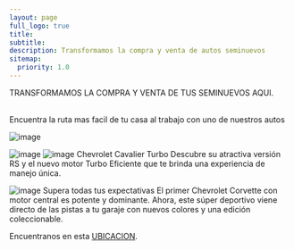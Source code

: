 ```yaml
---
layout: page
full_logo: true
title: 
subtitle: 
description: Transformamos la compra y venta de autos seminuevos
sitemap:
  priority: 1.0
---
```

  <p class="describe-text">    TRANSFORMAMOS LA COMPRA Y VENTA DE TUS SEMINUEVOS AQUI.</p>
<br>
Encuentra la ruta mas facil de tu casa al trabajo con uno de nuestros autos 


![image](https://user-images.githubusercontent.com/126732334/228948443-ef2fd094-1237-4c49-872f-5624e646ea5c.png)

![image](https://user-images.githubusercontent.com/126732334/235816105-8bb401eb-bc90-4c79-9d31-21c5a0419117.png)
![image](https://github.com/carscortes/carscortes.github.io/assets/126732334/38bbc5d6-500d-494f-bf93-3ae78d8b39f0)
Chevrolet Cavalier Turbo
Descubre su atractiva versión RS y el nuevo motor Turbo Eficiente que te brinda una experiencia de manejo única.

![image](https://github.com/carscortes/carscortes.github.io/assets/126732334/035247fc-3f65-4f46-9c9d-a18cba068570)
Supera todas tus expectativas
El primer Chevrolet Corvette con motor central es potente y dominante. Ahora, este súper deportivo viene directo de las pistas a tu garaje con nuevos colores y una edición coleccionable.




Encuentranos en esta [UBICACION](https://www.google.com.mx/maps/place/AUTOANGAR+TEPEPAN/@19.2817821,-99.2028503,13z/data=!4m9!1m2!2m1!1sventa+de+automoviles+cdmx!3m5!1s0x85ce010519d28bc9:0x455e0c3dcfc01f88!8m2!3d19.2817821!4d-99.1369323!16s%2Fg%2F11fmsg8fcv).

<br>
<br>
<br>
<br>
<br>
<br>
<br>

